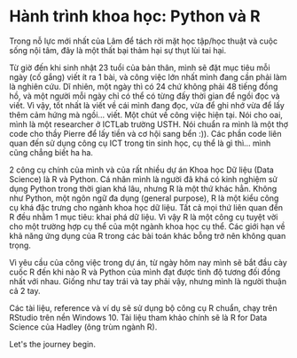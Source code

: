 # Hành trình khoa học: Python và R

Trong nỗ lực mới nhất của Lâm để tách rời mặt học tập/học thuật và cuộc sống nội tâm, đây là một thất bại thảm hại sự thụt lùi tai hại.

Từ giờ đến khi sinh nhật 23 tuổi của bản thân, mình sẽ đặt mục tiêu mỗi ngày (cố gắng) viết ít ra 1 bài, và công việc lớn nhất mình đang cần phải làm là nghiên cứu. Dĩ nhiên, một ngày thì có 24 chứ không phải 48 tiếng đồng hồ, và một người mỗi ngày chỉ có thể có từng đấy thời gian để ngồi đọc và viết. Vì vậy, tốt nhất là viết về cái mình đang đọc, vừa để ghi nhớ vừa để lấy thêm cảm hứng mà ngồi... viết. Một chút về công việc hiện tại. Nói cho oai, mình là một researcher ở ICTLab trường USTH. Nói chuẩn ra mình là một thợ code cho thầy Pierre để lấy tiền và cơ hội sang bển :)). Các phần code liên quan đến sử dụng công cụ ICT trong tin sinh học, cụ thể là gì thì... mình cũng chẳng biết ha ha.

2 công cụ chính của mình và của rất nhiều dự án Khoa học Dữ liệu (Data Science) là R và Python. Cá nhân mình là người đã khá có kinh nghiệm sử dụng Python trong thời gian khá lâu, nhưng R là một thứ khác hẳn. Không như Python, một ngôn ngữ đa dụng (general purpose), R là một kiểu công cụ khá đặc trưng cho ngành khoa học dữ liệu. Tất cả mọi thứ liên quan đển R đều nhằm 1 mục tiêu: khai phá dữ liệu. Vì vậy R là một công cụ tuyệt vời cho một trường hợp cụ thể của một ngành khoa học cụ thể. Các giới hạn về khả năng ứng dụng của R trong các bài toán khác bỗng trở nên không quan trọng.

Vì yêu cầu của công việc trong dự án, từ ngày hôm nay mình sẽ bắt đầu cày cuốc R đến khi nào R và Python của mình đạt được tình độ tương đối đồng nhất với nhau. Giống như tay trái và tay phải vậy, nhưng mình là người thuận cả 2 tay.

Các tài liệu, reference và ví dụ sẽ sử dụng bộ công cụ R chuẩn, chạy trên RStudio trên nền Windows 10. Tài liệu tham khảo chính sẽ là R for Data Science của Hadley (ông trùm ngành R).

Let's the journey begin.